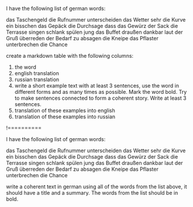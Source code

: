 I have the following list of german words:

das Taschengeld
die Rufnummer
unterscheiden
das Wetter
sehr
die Kurve
ein bisschen
das Gepäck
die Durchsage
dass
das Gewürz
der Sack
die Terrasse
singen
schlank
spülen
jung
das Buffet
draußen
dankbar
laut
der Gruß
überreden
der Bedarf
zu
absagen
die Kneipe
das Pflaster
unterbrechen
die Chance

create a markdown table with the following columns:

1. the word
2. english translation
3. russian translation
4. write a short example text with at least 3 sentences, use the word in different forms and as many times as possible. Mark the word bold. Try to make sentences connected to form a coherent story. Write at least 3 sentences.
5. translation of these examples into english
6. translation of these examples into russian

!==========


I have the following list of german words:

das Taschengeld
die Rufnummer
unterscheiden
das Wetter
sehr
die Kurve
ein bisschen
das Gepäck
die Durchsage
dass
das Gewürz
der Sack
die Terrasse
singen
schlank
spülen
jung
das Buffet
draußen
dankbar
laut
der Gruß
überreden
der Bedarf
zu
absagen
die Kneipe
das Pflaster
unterbrechen
die Chance

write a coherent text in german using all of the words from the list above, it should have a title and a summary. The words from the list should be in bold.